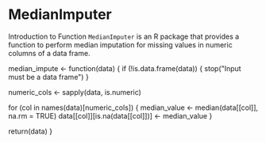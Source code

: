 # MedianImputer
Introduction to Function
`MedianImputer` is an R package that provides a function to perform median imputation for missing values in numeric columns of a data frame.


median_impute <- function(data) {
  if (!is.data.frame(data)) {
    stop("Input must be a data frame")
  }
  
  numeric_cols <- sapply(data, is.numeric)
  
  for (col in names(data)[numeric_cols]) {
    median_value <- median(data[[col]], na.rm = TRUE)
    data[[col]][is.na(data[[col]])] <- median_value
  }
  
  return(data)
}
